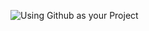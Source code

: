![Using Github as your Project](https://channel9.msdn.com/Shows/Learn-with-Dr-G/Using-GitHub-as-your-Project-Management-Tool-Recap--Learn-with-Dr-G)
